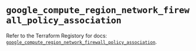 # `google_compute_region_network_firewall_policy_association`

Refer to the Terraform Registory for docs: [`google_compute_region_network_firewall_policy_association`](https://registry.terraform.io/providers/hashicorp/google-beta/5.8.0/docs/resources/google_compute_region_network_firewall_policy_association).
